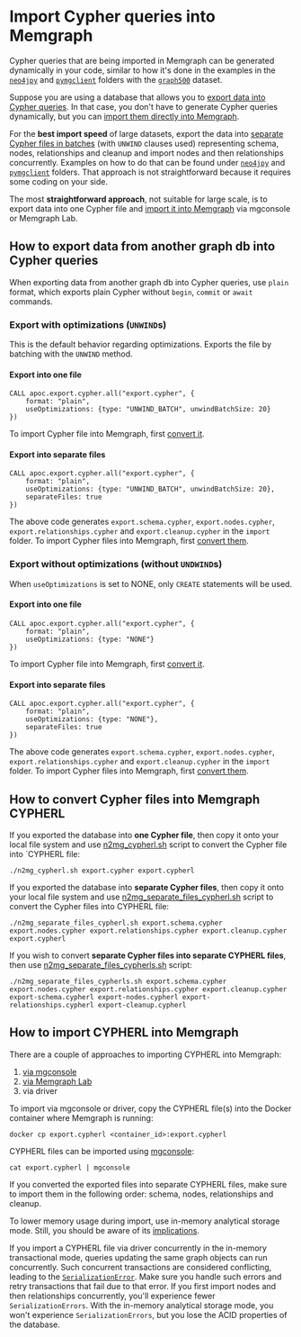 # Import Cypher queries into Memgraph

Cypher queries that are being imported in Memgraph can be generated dynamically in your code, similar to how it's done in the examples in the [`neo4jpy`](./neo4jpy/) and [`pymgclient`](./pymgclient/) folders with the [`graph500`](../../datasets/graph500/) dataset. 

Suppose you are using a database that allows you to [export data into Cypher queries](#how-to-export-data-from-another-graph-db-into-cypher-queries). In that case, you don't have to generate Cypher queries dynamically, but you can [import them directly into Memgraph](#how-to-import-cypherl-into-memgraph). 

For the **best import speed** of large datasets, export the data into [separate Cypher files in batches](#export-into-separate-files) (with `UNWIND` clauses used) representing schema, nodes, relationships and cleanup and import nodes and then relationships concurrently. Examples on how to do that can be found under [`neo4jpy`](./neo4jpy/) and [`pymgclient`](./pymgclient/) folders. That approach is not straightforward because it requires some coding on your side. 

The most **straightforward approach**, not suitable for large scale, is to export data into one Cypher file and [import it into Memgraph](#how-to-import-cypherl-into-memgraph) via mgconsole or Memgraph Lab. 

## How to export data from another graph db into Cypher queries

When exporting data from another graph db into Cypher queries, use `plain` format, which exports plain Cypher without `begin`, `commit` or `await` commands. 

### Export with optimizations (`UNWIND`s)

This is the default behavior regarding optimizations. Exports the file by batching with the `UNWIND` method.

#### Export into one file

```
CALL apoc.export.cypher.all("export.cypher", {
    format: "plain",
    useOptimizations: {type: "UNWIND_BATCH", unwindBatchSize: 20}
})
```

To import Cypher file into Memgraph, first [convert it](#how-to-convert-cypher-files-into-memgraph-cypherl).

#### Export into separate files
```
CALL apoc.export.cypher.all("export.cypher", {
    format: "plain",
    useOptimizations: {type: "UNWIND_BATCH", unwindBatchSize: 20},
    separateFiles: true
})
```

The above code generates `export.schema.cypher`, `export.nodes.cypher`, `export.relationships.cypher` and `export.cleanup.cypher` in the `import` folder. To import Cypher files into Memgraph, first [convert them](#how-to-convert-cypher-files-into-memgraph-cypherl).

### Export without optimizations (without `UNDWIND`s)
When `useOptimizations` is set to NONE, only `CREATE` statements will be used. 

#### Export into one file

```
CALL apoc.export.cypher.all("export.cypher", {
    format: "plain",
    useOptimizations: {type: "NONE"}
})
```
To import Cypher file into Memgraph, first [convert it](#how-to-convert-cypher-files-into-memgraph-cypherl).

#### Export into separate files

```
CALL apoc.export.cypher.all("export.cypher", {
    format: "plain",
    useOptimizations: {type: "NONE"},
    separateFiles: true
})
```

The above code generates `export.schema.cypher`, `export.nodes.cypher`, `export.relationships.cypher` and `export.cleanup.cypher` in the `import` folder. To import Cypher files into Memgraph, first [convert them](#how-to-convert-cypher-files-into-memgraph-cypherl).

## How to convert Cypher files into Memgraph CYPHERL

If you exported the database into **one Cypher file**, then copy it onto your local file system and use [n2mg_cypherl.sh](https://github.com/memgraph/memgraph/blob/master/import/n2mg_cypherl.sh) script to convert the Cypher file into `CYPHERL file:

```
./n2mg_cypherl.sh export.cypher export.cypherl
```

If you exported the database into **separate Cypher files**, then copy it onto your local file system and use [n2mg_separate_files_cypherl.sh](https://github.com/memgraph/memgraph/blob/master/import/n2mg_cypherl.sh) script to convert the Cypher files into CYPHERL file:

```
./n2mg_separate_files_cypherl.sh export.schema.cypher export.nodes.cypher export.relationships.cypher export.cleanup.cypher export.cypherl
```

If you wish to convert **separate Cypher files into separate CYPHERL files**, then use [n2mg_separate_files_cypherls.sh](https://github.com/memgraph/memgraph/blob/master/import/n2mg_cypherl.sh) script:

```
./n2mg_separate_files_cypherls.sh export.schema.cypher export.nodes.cypher export.relationships.cypher export.cleanup.cypher export-schema.cypherl export-nodes.cypherl export-relationships.cypherl export-cleanup.cypherl
```

## How to import CYPHERL into Memgraph

There are a couple of approaches to importing CYPHERL into Memgraph:
1. [via mgconsole](https://github.com/memgraph/mgconsole?tab=readme-ov-file#export--import-into-memgraph)
2. [via Memgraph Lab](https://memgraph.com/docs/data-migration/csv#csv-file-import-in-memgraph-lab)
3. via driver


To import via mgconsole or driver, copy the CYPHERL file(s) into the Docker container where Memgraph is running:

```
docker cp export.cypherl <container_id>:export.cypherl
```

CYPHERL files can be imported using [mgconsole](https://github.com/memgraph/mgconsole?tab=readme-ov-file#export--import-into-memgraph):

```
cat export.cypherl | mgconsole
```

If you converted the exported files into separate CYPHERL files, make sure to import them in the following order: schema, nodes, relationships and cleanup.

To lower memory usage during import, use in-memory analytical storage mode. Still, you should be aware of its [implications](https://memgraph.com/docs/fundamentals/storage-memory-usage#implications). 

If you import a CYPHERL file via driver concurrently in the in-memory transactional mode, queries updating the same graph objects can run concurrently. Such concurrent transactions are considered conflicting, leading to the [`SerializationError`](https://memgraph.com/docs/help-center/errors/serialization). Make sure you handle such errors and retry transactions that fail due to that error. If you first import nodes and then relationships concurrently, you'll experience fewer `SerializationErrors`. With the in-memory analytical storage mode, you won't experience `SerializationErrors`, but you lose the ACID properties of the database.


